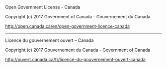 Open Government License - Canada

Copyright (c) 2017 Government of Canada - Gouvernement du Canada

http://open.canada.ca/en/open-government-licence-canada

______________________________________________________________________

Licence du gouvernement ouvert – Canada

Copyright (c) 2017 Gouvernement du Canada - Government of Canada

http://ouvert.canada.ca/fr/licence-du-gouvernement-ouvert-canada
